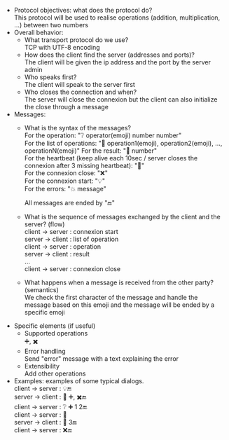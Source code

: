 * Protocol objectives: what does the protocol do?<br>
    This protocol will be used to realise operations (addition, multiplication, ...) between two numbers
* Overall behavior:
    * What transport protocol do we use?<br>
        TCP with UTF-8 encoding
    * How does the client find the server (addresses and ports)?<br>
        The client will be given the ip address and the port by the server admin
    * Who speaks first?<br>
        The client will speak to the server first
    * Who closes the connection and when?<br>
        The server will close the connexion but the client can also initialize the close through a message
* Messages:
    * What is the syntax of the messages?<br>
        For the operation: "❔ operator(emoji) number number"<br>
        For the list of operations: "📃 operation1(emoji), operation2(emoji), ..., operationN(emoji)"
        For the result: "🟰 number"<br>
        For the heartbeat (keep alive each 10sec / server closes the connexion after 3 missing heartbeat): "💓"<br>
        For the connexion close: "❌"<br>
        For the connexion start: "💡"<br>
        For the errors: "💥 message"<br>

        All messages are ended by "🔚"
    * What is the sequence of messages exchanged by the client and the server? (flow)<br>
        client -> server : connexion start<br>
        server -> client : list of operation<br>
        client -> server : operation<br>
        server -> client : result<br>
        ...<br>
        client -> server : connexion close<br>
    * What happens when a message is received from the other party? (semantics)<br>
        We check the first character of the message and handle the message based on this emoji and the message will be ended by a specific emoji
* Specific elements (if useful)
    * Supported operations<br>
        ➕, ✖️
    * Error handling<br>
        Send "error" message with a text explaining the error
    * Extensibility<br>
        Add other operations
* Examples: examples of some typical dialogs.<br>
client -> server : 💡🔚<br>
server -> client : 📃 ➕, ✖️🔚<br>
client -> server : ❔ ➕ 1 2🔚<br>
client -> server : 💓<br>
server -> client : 🟰 3🔚<br>
client -> server : ❌🔚<br>